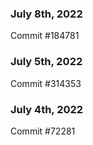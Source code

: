 ### July 8th, 2022

Commit #184781

### July 5th, 2022

Commit #314353


### July 4th, 2022

Commit #72281
